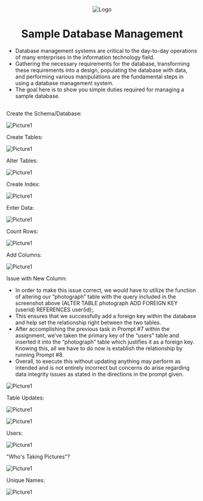 <p align="center">
<img src="https://i.imgur.com/SMwxUj3.png" alt="Logo"/>
</p>

<h1 align="center">Sample Database Management</h1>

- Database management systems are critical to the day-to-day operations of many enterprises in the information technology field.
- Gathering the necessary requirements for the database, transforming these requirements into a design, populating the database with data, and performing various manipulations are the fundamental steps in using a database management system.
- The goal here is to show you simple duties required for managing a sample database.

<h2></h2>

Create the Schema/Database:

![Picture1](https://github.com/Emq17/Sample-Database-Management/assets/147126755/fd662df4-facb-4080-b650-6182650e2d29)

Create Tables:

![Picture1](https://github.com/Emq17/Sample-Database-Management/assets/147126755/fd204e45-78aa-4cd9-81e6-0e4a70996e2f)

Alter Tables:

![Picture1](https://github.com/Emq17/Sample-Database-Management/assets/147126755/965d1e39-1ad1-485f-9609-86576430505f)

Create Index:

![Picture1](https://github.com/Emq17/Sample-Database-Management/assets/147126755/5f9cc4be-8bb6-4607-b4ed-9e03d6207b78)

Enter Data:

![Picture1](https://github.com/Emq17/Sample-Database-Management/assets/147126755/23b80ddc-35bd-4c58-acac-8fecc4b6a3d1)

Count Rows:

![Picture1](https://github.com/Emq17/Sample-Database-Management/assets/147126755/6f6cef13-e37c-4942-8de0-bfde10c3e3e7)

Add Columns:

![Picture1](https://github.com/Emq17/Sample-Database-Management/assets/147126755/39faa14f-1afd-44f9-b34b-8539dd3fb162)

Issue with New Column:

- In order to make this issue correct, we would have to utilize the function of altering our “photograph” table with the query included in the screenshot above (ALTER TABLE photograph ADD FOREIGN KEY (userid) REFERENCES user(id);. 
- This ensures that we successfully add a foreign key within the database and help set the relationship right between the two tables.
- After accomplishing the previous task in Prompt #7 within the assignment, we’ve taken the primary key of the “users” table and inserted it into the “photograph” table which justifies it as a foreign key. Knowing this, all we have to do now is establish the relationship by running Prompt #8.
- Overall, to execute this without updating anything may perform as intended and is not entirely incorrect but concerns do arise regarding data integrity issues as stated in the directions in the prompt given.

![Picture1](https://github.com/Emq17/Sample-Database-Management/assets/147126755/fa85b34e-b021-46bc-bbd4-5849e406aa6f)

Table Updates:

![Picture1](https://github.com/Emq17/Sample-Database-Management/assets/147126755/2b58fc1e-eb05-47cc-a23c-396965f0ef1c)

![Picture1](https://github.com/Emq17/Sample-Database-Management/assets/147126755/676c2597-68ac-44d5-8b73-0b060146795c)

Users:

![Picture1](https://github.com/Emq17/Sample-Database-Management/assets/147126755/f4e5a2d6-1bfd-4272-b24f-1ba652ecdbc6)

"Who's Taking Pictures"?

![Picture1](https://github.com/Emq17/Sample-Database-Management/assets/147126755/960fc5b5-f130-4326-acc2-8afb279fd5ba)

Unique Names:

![Picture1](https://github.com/Emq17/Sample-Database-Management/assets/147126755/efce4e8a-e73a-4972-b18b-84ea3bd8b320)
